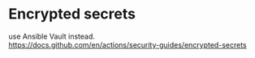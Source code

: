 # Encrypted secrets
use Ansible Vault instead.  
https://docs.github.com/en/actions/security-guides/encrypted-secrets
